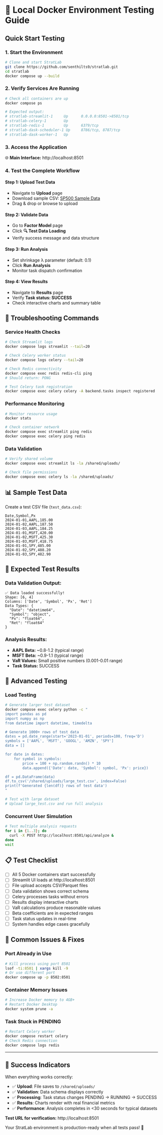 # 🐳 Local Docker Environment Testing Guide

## Quick Start Testing

### 1. **Start the Environment**
```bash
# Clone and start StratLab
git clone https://github.com/senthilts9/stratlab.git
cd stratlab
docker compose up --build
```

### 2. **Verify Services Are Running**
```bash
# Check all containers are up
docker compose ps

# Expected output:
# stratlab-streamlit-1     Up      0.0.0.0:8501->8501/tcp
# stratlab-celery-1        Up      
# stratlab-redis-1         Up      6379/tcp
# stratlab-dask-scheduler-1 Up     8786/tcp, 8787/tcp
# stratlab-dask-worker-1   Up      
```

### 3. **Access the Application**
🌐 **Main Interface:** http://localhost:8501

### 4. **Test the Complete Workflow**

#### **Step 1: Upload Test Data**
- Navigate to **Upload** page
- Download sample CSV: [SP500 Sample Data](sample-data/sp500_sample.csv)
- Drag & drop or browse to upload

#### **Step 2: Validate Data**
- Go to **Factor Model** page  
- Click **🔍 Test Data Loading**
- Verify success message and data structure

#### **Step 3: Run Analysis**
- Set shrinkage λ parameter (default: 0.1)
- Click **Run Analysis**
- Monitor task dispatch confirmation

#### **Step 4: View Results**
- Navigate to **Results** page
- Verify **Task status: SUCCESS**
- Check interactive charts and summary table

## 🔧 Troubleshooting Commands

### **Service Health Checks**
```bash
# Check Streamlit logs
docker compose logs streamlit --tail=20

# Check Celery worker status  
docker compose logs celery --tail=20

# Check Redis connectivity
docker compose exec redis redis-cli ping
# Should return: PONG

# Test Celery task registration
docker compose exec celery celery -A backend.tasks inspect registered
```

### **Performance Monitoring**
```bash
# Monitor resource usage
docker stats

# Check container network
docker compose exec streamlit ping redis
docker compose exec celery ping redis
```

### **Data Validation**
```bash
# Verify shared volume
docker compose exec streamlit ls -la /shared/uploads/

# Check file permissions
docker compose exec celery ls -la /shared/uploads/
```

## 📊 Sample Test Data

Create a test CSV file (`test_data.csv`):
```csv
Date,Symbol,Px
2024-01-01,AAPL,185.00
2024-01-02,AAPL,187.50
2024-01-03,AAPL,184.25
2024-01-01,MSFT,420.00
2024-01-02,MSFT,425.30
2024-01-03,MSFT,418.75
2024-01-01,SPY,485.00
2024-01-02,SPY,488.20
2024-01-03,SPY,482.90
```

## 🎯 Expected Test Results

### **Data Validation Output:**
```
✅ Data loaded successfully!
Shape: [6, 4]
Columns: ['Date', 'Symbol', 'Px', 'Ret']
Data Types: {
  "Date": "datetime64",
  "Symbol": "object", 
  "Px": "float64",
  "Ret": "float64"
}
```

### **Analysis Results:**
- **AAPL Beta:** ~0.8-1.2 (typical range)
- **MSFT Beta:** ~0.9-1.1 (typical range)  
- **VaR Values:** Small positive numbers (0.001-0.01 range)
- **Task Status:** SUCCESS

## 🚀 Advanced Testing

### **Load Testing**
```bash
# Generate larger test dataset
docker compose exec celery python -c "
import pandas as pd
import numpy as np
from datetime import datetime, timedelta

# Generate 1000+ rows of test data
dates = pd.date_range(start='2023-01-01', periods=100, freq='D')
symbols = ['AAPL', 'MSFT', 'GOOGL', 'AMZN', 'SPY']
data = []

for date in dates:
    for symbol in symbols:
        price = 100 + np.random.randn() * 10
        data.append({'Date': date, 'Symbol': symbol, 'Px': price})

df = pd.DataFrame(data)
df.to_csv('/shared/uploads/large_test.csv', index=False)
print(f'Generated {len(df)} rows of test data')
"

# Test with large dataset
# Upload large_test.csv and run full analysis
```

### **Concurrent User Simulation**
```bash
# Test multiple analysis requests
for i in {1..3}; do
  curl -X POST http://localhost:8501/api/analyze &
done
wait
```

## 📋 Test Checklist

- [ ] All 5 Docker containers start successfully
- [ ] Streamlit UI loads at http://localhost:8501  
- [ ] File upload accepts CSV/Parquet files
- [ ] Data validation shows correct schema
- [ ] Celery processes tasks without errors
- [ ] Results display interactive charts
- [ ] VaR calculations produce reasonable values
- [ ] Beta coefficients are in expected ranges
- [ ] Task status updates in real-time
- [ ] System handles edge cases gracefully

## 🐛 Common Issues & Fixes

### **Port Already in Use**
```bash
# Kill process using port 8501
lsof -ti:8501 | xargs kill -9
# Or use different port
docker compose up -p 8502:8501
```

### **Container Memory Issues**
```bash
# Increase Docker memory to 4GB+
# Restart Docker Desktop
docker system prune -a
```

### **Task Stuck in PENDING**
```bash
# Restart Celery worker
docker compose restart celery
# Check Redis connection
docker compose logs redis
```

---

## 🌟 Success Indicators

When everything works correctly:
- ✅ **Upload**: File saves to `/shared/uploads/`
- ✅ **Validation**: Data schema displays correctly  
- ✅ **Processing**: Task status changes PENDING → RUNNING → SUCCESS
- ✅ **Results**: Charts render with real financial metrics
- ✅ **Performance**: Analysis completes in <30 seconds for typical datasets

**Test URL for verification:** http://localhost:8501

Your StratLab environment is production-ready when all tests pass! 🎉